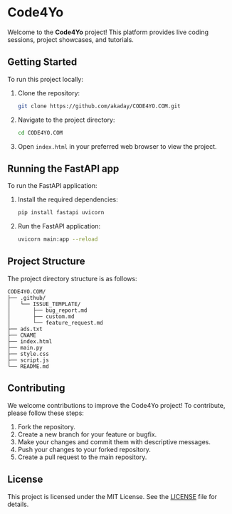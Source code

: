 # Code4Yo

Welcome to the **Code4Yo** project! This platform provides live coding sessions, project showcases, and tutorials.

## Getting Started

To run this project locally:
1. Clone the repository:
   ```bash
   git clone https://github.com/akaday/CODE4YO.COM.git
   ```
2. Navigate to the project directory:
   ```bash
   cd CODE4YO.COM
   ```
3. Open `index.html` in your preferred web browser to view the project.

## Running the FastAPI app

To run the FastAPI application:
1. Install the required dependencies:
   ```bash
   pip install fastapi uvicorn
   ```
2. Run the FastAPI application:
   ```bash
   uvicorn main:app --reload
   ```

## Project Structure

The project directory structure is as follows:
```
CODE4YO.COM/
├── .github/
│   └── ISSUE_TEMPLATE/
│       ├── bug_report.md
│       ├── custom.md
│       └── feature_request.md
├── ads.txt
├── CNAME
├── index.html
├── main.py
├── style.css
├── script.js
└── README.md
```

## Contributing

We welcome contributions to improve the Code4Yo project! To contribute, please follow these steps:
1. Fork the repository.
2. Create a new branch for your feature or bugfix.
3. Make your changes and commit them with descriptive messages.
4. Push your changes to your forked repository.
5. Create a pull request to the main repository.

## License

This project is licensed under the MIT License. See the [LICENSE](LICENSE) file for details.
